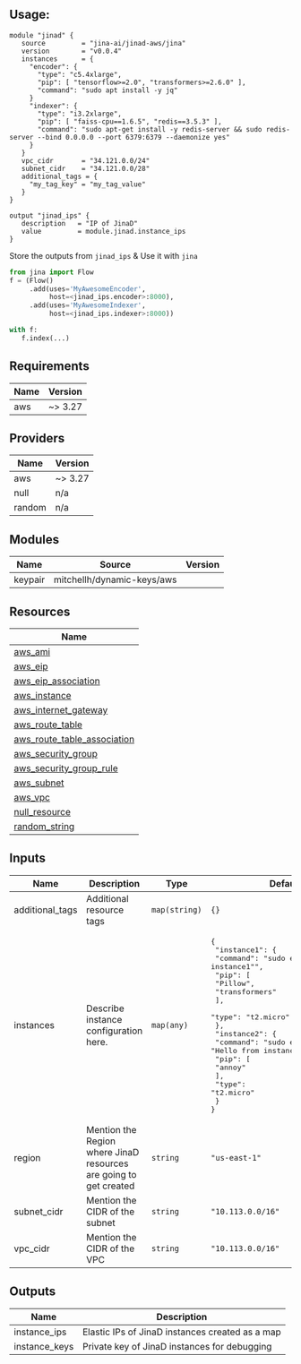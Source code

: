 ## Usage:

```hcl
module "jinad" {
   source         = "jina-ai/jinad-aws/jina"
   version        = "v0.0.4"
   instances      = {
     "encoder": {
       "type": "c5.4xlarge",
       "pip": [ "tensorflow>=2.0", "transformers>=2.6.0" ],
       "command": "sudo apt install -y jq"
     }
     "indexer": {
       "type": "i3.2xlarge",
       "pip": [ "faiss-cpu==1.6.5", "redis==3.5.3" ],
       "command": "sudo apt-get install -y redis-server && sudo redis-server --bind 0.0.0.0 --port 6379:6379 --daemonize yes"
     }
   }
   vpc_cidr       = "34.121.0.0/24"
   subnet_cidr    = "34.121.0.0/28"
   additional_tags = {
     "my_tag_key" = "my_tag_value"
   }
}

output "jinad_ips" {
   description   = "IP of JinaD"
   value         = module.jinad.instance_ips
}
```

Store the outputs from `jinad_ips` & Use it with `jina`

```python
from jina import Flow
f = (Flow()
     .add(uses='MyAwesomeEncoder',
          host=<jinad_ips.encoder>:8000),
     .add(uses='MyAwesomeIndexer',
          host=<jinad_ips.indexer>:8000))

with f:
   f.index(...)
```

## Requirements

| Name | Version |
|------|---------|
| aws | ~> 3.27 |

## Providers

| Name | Version |
|------|---------|
| aws | ~> 3.27 |
| null | n/a |
| random | n/a |

## Modules

| Name | Source | Version |
|------|--------|---------|
| keypair | mitchellh/dynamic-keys/aws |  |

## Resources

| Name |
|------|
| [aws_ami](https://registry.terraform.io/providers/hashicorp/aws/latest/docs/data-sources/ami) |
| [aws_eip](https://registry.terraform.io/providers/hashicorp/aws/latest/docs/resources/eip) |
| [aws_eip_association](https://registry.terraform.io/providers/hashicorp/aws/latest/docs/resources/eip_association) |
| [aws_instance](https://registry.terraform.io/providers/hashicorp/aws/latest/docs/resources/instance) |
| [aws_internet_gateway](https://registry.terraform.io/providers/hashicorp/aws/latest/docs/resources/internet_gateway) |
| [aws_route_table](https://registry.terraform.io/providers/hashicorp/aws/latest/docs/resources/route_table) |
| [aws_route_table_association](https://registry.terraform.io/providers/hashicorp/aws/latest/docs/resources/route_table_association) |
| [aws_security_group](https://registry.terraform.io/providers/hashicorp/aws/latest/docs/resources/security_group) |
| [aws_security_group_rule](https://registry.terraform.io/providers/hashicorp/aws/latest/docs/resources/security_group_rule) |
| [aws_subnet](https://registry.terraform.io/providers/hashicorp/aws/latest/docs/resources/subnet) |
| [aws_vpc](https://registry.terraform.io/providers/hashicorp/aws/latest/docs/resources/vpc) |
| [null_resource](https://registry.terraform.io/providers/hashicorp/null/latest/docs/resources/resource) |
| [random_string](https://registry.terraform.io/providers/hashicorp/random/latest/docs/resources/string) |

## Inputs

| Name | Description | Type | Default | Required |
|------|-------------|------|---------|:--------:|
| additional\_tags | Additional resource tags | `map(string)` | `{}` | no |
| instances | Describe instance configuration here. | `map(any)` | <pre>{<br>  "instance1": {<br>    "command": "sudo echo \"Hello from instance1\"",<br>    "pip": [<br>      "Pillow",<br>      "transformers"<br>    ],<br>    "type": "t2.micro"<br>  },<br>  "instance2": {<br>    "command": "sudo echo \"Hello from instance2\"",<br>    "pip": [<br>      "annoy"<br>    ],<br>    "type": "t2.micro"<br>  }<br>}</pre> | no |
| region | Mention the Region where JinaD resources are going to get created | `string` | `"us-east-1"` | no |
| subnet\_cidr | Mention the CIDR of the subnet | `string` | `"10.113.0.0/16"` | no |
| vpc\_cidr | Mention the CIDR of the VPC | `string` | `"10.113.0.0/16"` | no |

## Outputs

| Name | Description |
|------|-------------|
| instance\_ips | Elastic IPs of JinaD instances created as a map |
| instance\_keys | Private key of JinaD instances for debugging |
